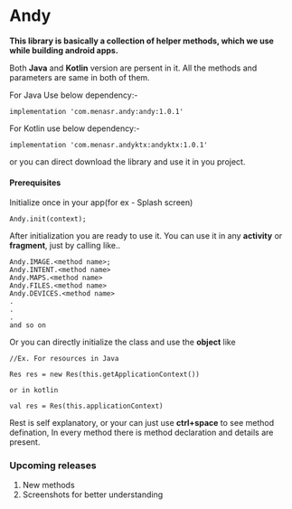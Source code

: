 # Andy

<b>This library is basically a collection of helper methods, which we use while building android apps.</b>

Both <b>Java</b> and <b>Kotlin</b> version are persent in it. All the methods and parameters are same in both of them.

For Java Use below dependency:-
```
implementation 'com.menasr.andy:andy:1.0.1'
```

For Kotlin use below dependency:-
```
implementation 'com.menasr.andyktx:andyktx:1.0.1'
```

or you can direct download the library and use it in you project.

#### Prerequisites
Initialize once in your app(for ex - Splash screen)
```
Andy.init(context);
```

After initialization you are ready to use it. You can use it in any <b>activity</b> or <b>fragment</b>, just by calling like..
```
Andy.IMAGE.<method name>;
Andy.INTENT.<method name>
Andy.MAPS.<method name>
Andy.FILES.<method name>
Andy.DEVICES.<method name>
.
.
.
and so on
```

Or you can directly initialize the class and use the <b>object</b> like
```
//Ex. For resources in Java

Res res = new Res(this.getApplicationContext())

or in kotlin

val res = Res(this.applicationContext)
```

Rest is self explanatory, or your can just use <b>ctrl+space</b> to see method defination, In every method there is method declaration and details are present.

### Upcoming releases
 1. New methods
 2. Screenshots for better understanding
